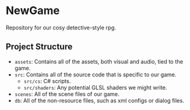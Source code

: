 # NewGame
Repository for our cosy detective-style rpg.  
  
## Project Structure  
- `assets`: Contains all of the assets, both visual and audio, tied to the game.
- `src`: Contains all of the source code that is specific to our game.
  - `src/cs`: C# scripts.
  - `src/shaders`: Any potential GLSL shaders we might write.
- `scenes`: All of the scene files of our game.
- `db`: All of the non-resource files, such as xml configs or dialog files.


